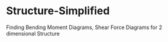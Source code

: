 # Structure-Simplified
Finding Bending Moment Diagrams, Shear Force Diagrams for 2 dimensional Structure
